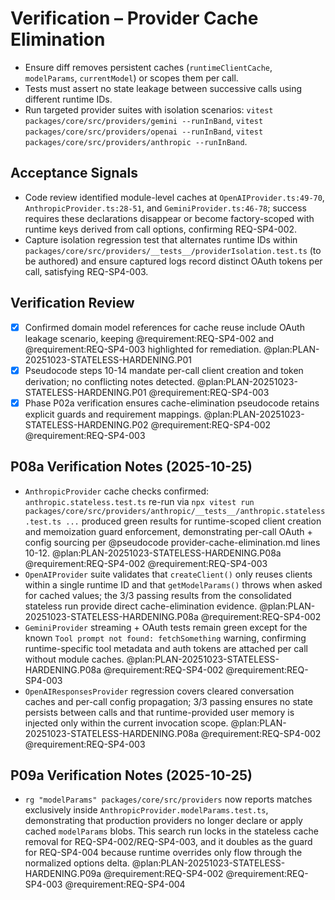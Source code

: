 # Verification – Provider Cache Elimination

- Ensure diff removes persistent caches (`runtimeClientCache`, `modelParams`, `currentModel`) or scopes them per call.
- Tests must assert no state leakage between successive calls using different runtime IDs.
- Run targeted provider suites with isolation scenarios: `vitest packages/core/src/providers/gemini --runInBand`, `vitest packages/core/src/providers/openai --runInBand`, `vitest packages/core/src/providers/anthropic --runInBand`.

<!-- @plan:PLAN-20251023-STATELESS-HARDENING.P01 @requirement:REQ-SP4-002 @requirement:REQ-SP4-003 -->
## Acceptance Signals
- Code review identified module-level caches at `OpenAIProvider.ts:49-70`, `AnthropicProvider.ts:28-51`, and `GeminiProvider.ts:46-78`; success requires these declarations disappear or become factory-scoped with runtime keys derived from call options, confirming REQ-SP4-002.
- Capture isolation regression test that alternates runtime IDs within `packages/core/src/providers/__tests__/providerIsolation.test.ts` (to be authored) and ensure captured logs record distinct OAuth tokens per call, satisfying REQ-SP4-003.

## Verification Review
- [x] Confirmed domain model references for cache reuse include OAuth leakage scenario, keeping @requirement:REQ-SP4-002 and @requirement:REQ-SP4-003 highlighted for remediation. @plan:PLAN-20251023-STATELESS-HARDENING.P01
- [x] Pseudocode steps 10-14 mandate per-call client creation and token derivation; no conflicting notes detected. @plan:PLAN-20251023-STATELESS-HARDENING.P01 @requirement:REQ-SP4-003
- [x] Phase P02a verification ensures cache-elimination pseudocode retains explicit guards and requirement mappings. @plan:PLAN-20251023-STATELESS-HARDENING.P02 @requirement:REQ-SP4-002 @requirement:REQ-SP4-003

## P08a Verification Notes (2025-10-25)
- `AnthropicProvider` cache checks confirmed: `anthropic.stateless.test.ts` re-run via `npx vitest run packages/core/src/providers/anthropic/__tests__/anthropic.stateless.test.ts ...` produced green results for runtime-scoped client creation and memoization guard enforcement, demonstrating per-call OAuth + config sourcing per @pseudocode provider-cache-elimination.md lines 10-12. @plan:PLAN-20251023-STATELESS-HARDENING.P08a @requirement:REQ-SP4-002 @requirement:REQ-SP4-003
- `OpenAIProvider` suite validates that `createClient()` only reuses clients within a single runtime ID and that `getModelParams()` throws when asked for cached values; the 3/3 passing results from the consolidated stateless run provide direct cache-elimination evidence. @plan:PLAN-20251023-STATELESS-HARDENING.P08a @requirement:REQ-SP4-002
- `GeminiProvider` streaming + OAuth tests remain green except for the known `Tool prompt not found: fetchSomething` warning, confirming runtime-specific tool metadata and auth tokens are attached per call without module caches. @plan:PLAN-20251023-STATELESS-HARDENING.P08a @requirement:REQ-SP4-002 @requirement:REQ-SP4-003
- `OpenAIResponsesProvider` regression covers cleared conversation caches and per-call config propagation; 3/3 passing ensures no state persists between calls and that runtime-provided user memory is injected only within the current invocation scope. @plan:PLAN-20251023-STATELESS-HARDENING.P08a @requirement:REQ-SP4-002 @requirement:REQ-SP4-003

## P09a Verification Notes (2025-10-25)
- `rg "modelParams" packages/core/src/providers` now reports matches exclusively inside `AnthropicProvider.modelParams.test.ts`, demonstrating that production providers no longer declare or apply cached `modelParams` blobs. This search run locks in the stateless cache removal for REQ-SP4-002/REQ-SP4-003, and it doubles as the guard for REQ-SP4-004 because runtime overrides only flow through the normalized options delta. @plan:PLAN-20251023-STATELESS-HARDENING.P09a @requirement:REQ-SP4-002 @requirement:REQ-SP4-003 @requirement:REQ-SP4-004
